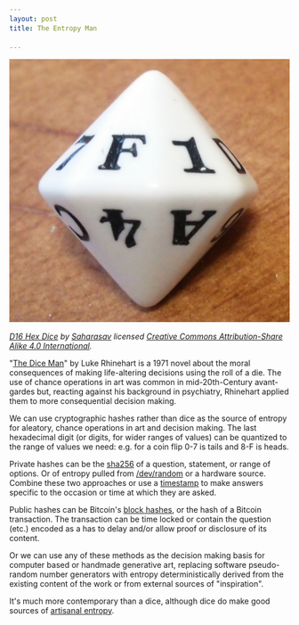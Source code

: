 ```yaml
---
layout: post
title: The Entropy Man

---
```


![A 16-Sided Die](/assets/2015/D16_HEX_dice.jpg)

*[D16 Hex Dice](https://commons.wikimedia.org/wiki/File:D16_HEX_dice.JPG) by [Saharasav](https://commons.wikimedia.org/w/index.php?title=User:Saharasav) licensed [Creative Commons Attribution-Share Alike 4.0 International](https://creativecommons.org/licenses/by-sa/4.0/).*

"[The Dice Man](http://en.wikipedia.org/wiki/The_Dice_Man)" by Luke Rhinehart is a 1971 novel about the moral consequences of making life-altering decisions using the roll of a die. The use of chance operations in art was common in mid-20th-Century avant-gardes but, reacting against his background in psychiatry, Rhinehart applied them to more consequential decision making.

We can use cryptographic hashes rather than dice as the source of entropy for aleatory, chance operations in art and decision making. The last hexadecimal digit (or digits, for wider ranges of values) can be quantized to the range of values we need: e.g. for a coin flip 0-7 is tails and 8-F is heads.

Private hashes can be the [sha256](http://linux.die.net/man/1/sha256sum) of a question, statement, or range of options. Or of entropy pulled from [/dev/random](https://en.wikipedia.org/wiki//dev/random) or a hardware source. Combine these two approaches or use a [timestamp](https://en.wikipedia.org/wiki/Unix_time) to make answers specific to the occasion or time at which they are asked.

Public hashes can be Bitcoin's [block hashes](https://eprint.iacr.org/2015/1015.pdf), or the hash of a Bitcoin transaction. The transaction can be time locked or contain the question (etc.) encoded as a has to delay and/or allow proof or disclosure of its content.

Or we can use any of these methods as the decision making basis for computer based or handmade generative art, replacing software pseudo-random number generators with entropy deterministically derived from the existing content of the work or from external sources of "inspiration".

It's much more contemporary than a dice, although dice do make good sources of [artisanal entropy](http://www.swansontec.com/bitcoin-dice.html).

